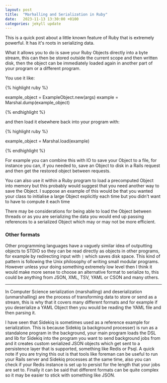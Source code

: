 ```yaml
---
layout: post
title:  "Marhalling and Serialization in Ruby"
date:   2023-11-13 13:30:00 +0100
categories: jekyll update
---
```


This is a quick post about a little known feature of Ruby that is extremely powerful. It has it's roots in serializing data. 

What it allows you to do is save your Ruby Objects directly into a byte stream, this can then be stored outside the current scope and then written disk, then the object can be immediately loaded again in another part of your program or a different program.

You use it like:

{% highlight ruby %}

example_object = ExampleObject.new(args)
example = Marshal.dump(example_object)

{% endhighlight %}

and then load it elsewhere back into your program with:

{% highlight ruby %}

example_object = Marshal.load(example)

{% endhighlight %}

For example you can combine this with IO to save your Object to a file, for instance you can, if you needed to, save an Object to disk in a Rails request and then get the restored object between requests.

You can also use it within a Ruby program to load a precomputed Object into memory but this probably would suggest that you need another way to save the Object. I suppose an example of this would be that you wanted your class to initialise a large Object explicitly each time but you didn't want to have to compute it each time

There may be considerations for being able to load the Object between threads or as you are serializing the data you would end up passing references to a serialized Object which may or may not be more efficient.

### Other formats

Other programming languages have a vaguely similar idea of outputting objects to STDIO so they can be read directly as objects in other programs, for example by redirecting input with `|` which saves disk space. This kind of pattern is following the Unix philosophy of writing small modular programs. However unless your doing something extremely low level then I think it would make more sense to choose an alternative format to serialize to, this could be anything from JSON, XML, TSV, YAML or CSON and many others.

---

In Computer Science serialization (marshalling) and deserialization (unmarshalling) are the process of transforming data to store or send as a stream, this is why that it covers many different formats and for example if you deserialize a YAML Object then you would be reading the YAML file and then parsing it. 

I have seen that Sidekiq is sometimes used as a reference example for serialization. This is because Sidekiq (a background processer) is run as a standalone program in the background, your main program loads the DSL and lib for Sidekiq into the program you want to send background jobs from and it creates custom serialized JSON objects which get sent to a persistence layer that is supported, something like Redis or Psql. A quick note if you are trying this out is that tools like foreman can be useful to run your Rails server and Sidekiq processes at the same time, also you can check if your Redis instance is set up to persist for the length that your jobs are set to. Finally it can be said that different formats can be quite complex so it may be easier to stick with something like JSON.